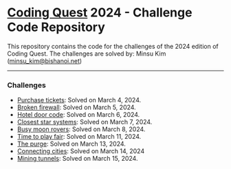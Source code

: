 # [Coding Quest](https://codingquest.io) 2024 - Challenge Code Repository

This repository contains the code for the challenges of the 2024 edition of Coding Quest.
The challenges are solved by: Minsu Kim ([minsu_kim@bishanoi.net](mailto:minsu_kim@bishanoi.net))

---

### Challenges

- [Purchase tickets](./src/01.ts): Solved on March 4, 2024.
- [Broken firewall](./src/02.ts): Solved on March 5, 2024.
- [Hotel door code](./src/03.ts): Solved on March 6, 2024.
- [Closest star systems](./src/04.ts): Solved on March 7, 2024.
- [Busy moon rovers](./src/05.ts): Solved on March 8, 2024.
- [Time to play fair](./src/06.ts): Solved on March 11, 2024.
- [The purge](./src/07.ts): Solved on March 13, 2024.
- [Connecting cities](./src/08.ts): Solved on March 14, 2024
- [Mining tunnels](./src/09.ts): Solved on March 15, 2024.
<!-- - [Othello](./src/10.ts): Solved on March 15, 2024. -->

